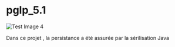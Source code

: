 # pglp_5.1

![Test Image 4](https://www.supinfo.com/articles/resources/159429/1550/0.png)

Dans ce projet , la persistance a été  assurée par la sérilisation Java
